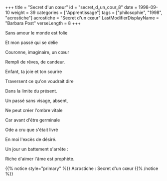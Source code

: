 +++
title = "Secret d'un cœur"
id = "secret_d_un_cour_8"
date = 1998-09-10
weight = 39
categories = ["Apprentissage"]
tags = ["philosophie", "1998", "acrostiche"]
acrostiche = "Secret d'un cœur"
LastModifierDisplayName = "Barbara Post"
verseLength = 8
+++

Sans amour le monde est folie

Et mon passé qui se délie

Couronne, imaginaire, un cœur

Rempli de rêves, de candeur.

Enfant, ta joie et ton sourire

Traversent ce qu'on voudrait dire

Dans la limite du présent.

Un passé sans visage, absent,

Ne peut créer l'ombre vitale

Car avant d'être germinale

Ode a cru que s'était livré

En moi l'excès de désiré.

Un jour un battement s'arrête :

Riche d'aimer l'âme est prophète.

{{% notice style="primary" %}}
Acrostiche : Secret d'un cœur
{{% /notice %}}
